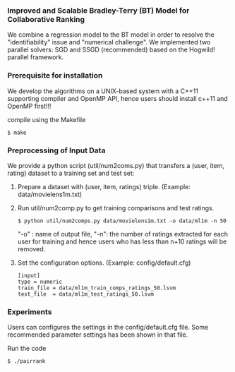 ### Improved and Scalable Bradley-Terry (BT) Model for Collaborative Ranking
We combine a regression model to the BT model in order to resolve the "identifiability" issue and "numerical challenge".
We implemented two parallel solvers: SGD and SSGD (recommended) based on the Hogwild! parallel framework.

### Prerequisite for installation 
We develop the algorithms on a UNIX-based system with a C++11 supporting compiler and OpenMP API, hence users should install c++11 and OpenMP first!!!

compile using the Makefile 
```
$ make
```

### Preprocessing of Input Data
We provide a python script (util/num2coms.py) that transfers a (user, item, rating) dataset to a training set and test set: 

1. Prepare a dataset with (user, item, ratings) triple. (Example: data/movielens1m.txt)

2. Run util/num2comp.py to get training comparisons and test ratings. 
    ``` 
    $ python util/num2comps.py data/movielens1m.txt -o data/ml1m -n 50
    ```   
    "-o" : name of output file, "-n": the number of ratings extracted for each user for training and hence users who has less than n+10 ratings will be removed.  

3. Set the configuration options. (Example: config/default.cfg)

    ```
    [input]
    type = numeric
    train_file = data/ml1m_train_comps_ratings_50.lsvm
    test_file  = data/ml1m_test_ratings_50.lsvm
    ```

### Experiments 
Users can configures the settings in the config/default.cfg file. Some recommended parameter settings has been shown in that file.

Run the code

    
    $ ./pairrank
    
